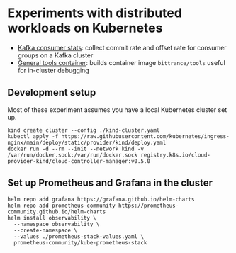 # Experiments with distributed workloads on Kubernetes

- [Kafka consumer stats](./kafka-consumer-stats): collect commit rate and offset rate for consumer groups on a Kafka cluster
- [General tools container](./tools-container): builds container image `bittrance/tools` useful for in-cluster debugging

## Development setup

Most of these experiment assumes you have a local Kubernetes cluster set up.

```shell
kind create cluster --config ./kind-cluster.yaml
kubectl apply -f https://raw.githubusercontent.com/kubernetes/ingress-nginx/main/deploy/static/provider/kind/deploy.yaml
docker run -d --rm --init --network kind -v /var/run/docker.sock:/var/run/docker.sock registry.k8s.io/cloud-provider-kind/cloud-controller-manager:v0.5.0
```

## Set up Prometheus and Grafana in the cluster

```shell
helm repo add grafana https://grafana.github.io/helm-charts
helm repo add prometheus-community https://prometheus-community.github.io/helm-charts
helm install observability \
  --namespace observability \
  --create-namespace \
  --values ./prometheus-stack-values.yaml \
  prometheus-community/kube-prometheus-stack
```
